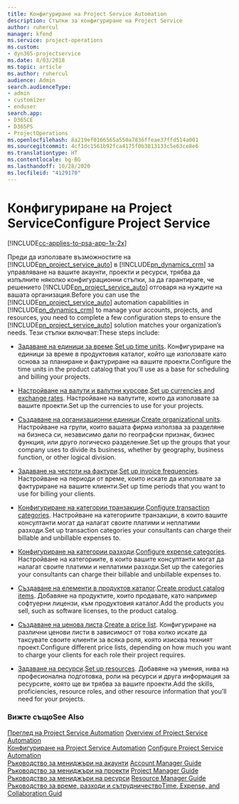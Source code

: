 ```yaml
---
title: Конфигуриране на Project Service Automation
description: Стъпки за конфигуриране на Project Service
author: ruhercul
manager: kfend
ms.service: project-operations
ms.custom:
- dyn365-projectservice
ms.date: 8/03/2018
ms.topic: article
ms.author: ruhercul
audience: Admin
search.audienceType:
- admin
- customizer
- enduser
search.app:
- D365CE
- D365PS
- ProjectOperations
ms.openlocfilehash: 8a219ef0166565a550a7836ffeae37ffd514a001
ms.sourcegitcommit: 4cf1dc1561b92fca4175f0b3813133c5e63ce8e6
ms.translationtype: HT
ms.contentlocale: bg-BG
ms.lasthandoff: 10/28/2020
ms.locfileid: "4129170"
---
```

# <a name="configure-project-service"></a><span data-ttu-id="53e24-103">Конфигуриране на Project Service</span><span class="sxs-lookup"><span data-stu-id="53e24-103">Configure Project Service</span></span>

[!INCLUDE[cc-applies-to-psa-app-1x-2x](../includes/cc-applies-to-psa-app-1x-2x.md)]

<span data-ttu-id="53e24-104">Преди да използвате възможностите на [!INCLUDE[pn_project_service_auto](../includes/pn-project-service-auto.md)] в [!INCLUDE[pn_dynamics_crm](../includes/pn-dynamics-crm.md)] за управляване на вашите акаунти, проекти и ресурси, трябва да изпълните няколко конфигурационни стъпки, за да гарантирате, че решението [!INCLUDE[pn_project_service_auto](../includes/pn-project-service-auto.md)] отговаря на нуждите на вашата организация.</span><span class="sxs-lookup"><span data-stu-id="53e24-104">Before you can use the [!INCLUDE[pn_project_service_auto](../includes/pn-project-service-auto.md)] automation capabilities in [!INCLUDE[pn_dynamics_crm](../includes/pn-dynamics-crm.md)] to manage your accounts, projects, and resources, you need to complete a few configuration steps to ensure the [!INCLUDE[pn_project_service_auto](../includes/pn-project-service-auto.md)] solution matches your organization’s needs.</span></span> <span data-ttu-id="53e24-105">Тези стъпки включват:</span><span class="sxs-lookup"><span data-stu-id="53e24-105">These steps include:</span></span>  
  
-   <span data-ttu-id="53e24-106">[Задаване на единици за време](../psa/set-up-time-units.md).</span><span class="sxs-lookup"><span data-stu-id="53e24-106">[Set up time units](../psa/set-up-time-units.md).</span></span> <span data-ttu-id="53e24-107">Конфигуриране на единици за време в продуктовия каталог, който ще използвате като основа за планиране и фактуриране на вашите проекти.</span><span class="sxs-lookup"><span data-stu-id="53e24-107">Configure the time units in the product catalog that you’ll use as a base for scheduling and billing your projects.</span></span>  
  
-   <span data-ttu-id="53e24-108">[Настройване на валути и валутни курсове](../psa/set-up-currencies-exchange-rates.md).</span><span class="sxs-lookup"><span data-stu-id="53e24-108">[Set up currencies and exchange rates](../psa/set-up-currencies-exchange-rates.md).</span></span> <span data-ttu-id="53e24-109">Настройване на валутите, които да използвате за вашите проекти.</span><span class="sxs-lookup"><span data-stu-id="53e24-109">Set up the currencies to use for your projects.</span></span>  
  
-   <span data-ttu-id="53e24-110">[Създаване на организационни единици](../psa/create-organizational-units.md).</span><span class="sxs-lookup"><span data-stu-id="53e24-110">[Create organizational units](../psa/create-organizational-units.md).</span></span> <span data-ttu-id="53e24-111">Настройване на групи, които вашата фирма използва за разделяне на бизнеса си, независимо дали по географски признак, бизнес функция, или друго логическо разделение.</span><span class="sxs-lookup"><span data-stu-id="53e24-111">Set up the groups that your company uses to divide its business, whether by geography, business function, or other logical division.</span></span>  
  
-   <span data-ttu-id="53e24-112">[Задаване на честоти на фактури](../psa/set-up-invoice-frequencies.md).</span><span class="sxs-lookup"><span data-stu-id="53e24-112">[Set up invoice frequencies](../psa/set-up-invoice-frequencies.md).</span></span> <span data-ttu-id="53e24-113">Настройване на периоди от време, които искате да използвате за фактуриране на вашите клиенти.</span><span class="sxs-lookup"><span data-stu-id="53e24-113">Set up time periods that you want to use for billing your clients.</span></span>  
  
-   <span data-ttu-id="53e24-114">[Конфигуриране на категории транзакции](../psa/configure-transaction-categories.md).</span><span class="sxs-lookup"><span data-stu-id="53e24-114">[Configure transaction categories](../psa/configure-transaction-categories.md).</span></span> <span data-ttu-id="53e24-115">Настройване на категориите транзакции, в които вашите консултанти могат да налагат своите платими и неплатими разходи.</span><span class="sxs-lookup"><span data-stu-id="53e24-115">Set up transaction categories your consultants can charge their billable and unbillable expenses to.</span></span>  
  
-   <span data-ttu-id="53e24-116">[Конфигуриране на категории разходи](../psa/configure-expense-categories.md).</span><span class="sxs-lookup"><span data-stu-id="53e24-116">[Configure expense categories](../psa/configure-expense-categories.md).</span></span> <span data-ttu-id="53e24-117">Настройване на категориите, в които вашите консултанти могат да налагат своите платими и неплатими разходи.</span><span class="sxs-lookup"><span data-stu-id="53e24-117">Set up the categories your consultants can charge their billable and unbillable expenses to.</span></span>  
  
-   <span data-ttu-id="53e24-118">[Създаване на елементи в продуктов каталог](../psa/create-product-catalog-items.md).</span><span class="sxs-lookup"><span data-stu-id="53e24-118">[Create product catalog items](../psa/create-product-catalog-items.md).</span></span> <span data-ttu-id="53e24-119">Добавяне на продуктите, които продавате, като например софтуерни лицензи, към продуктовия каталог.</span><span class="sxs-lookup"><span data-stu-id="53e24-119">Add the products you sell, such as software licenses, to the product catalog.</span></span>  
  
-   <span data-ttu-id="53e24-120">[Създаване на ценова листа](../psa/create-price-list.md).</span><span class="sxs-lookup"><span data-stu-id="53e24-120">[Create a price list](../psa/create-price-list.md).</span></span> <span data-ttu-id="53e24-121">Конфигуриране на различни ценови листи в зависимост от това колко искате да таксувате своите клиенти за всяка роля, която изисква техният проект.</span><span class="sxs-lookup"><span data-stu-id="53e24-121">Configure different price lists, depending on how much you want to charge your clients for each role their project requires.</span></span>  
  
-   <span data-ttu-id="53e24-122">[Задаване на ресурси](../psa/set-up-resources.md).</span><span class="sxs-lookup"><span data-stu-id="53e24-122">[Set up resources](../psa/set-up-resources.md).</span></span> <span data-ttu-id="53e24-123">Добавяне на умения, нива на професионална подготовка, роли на ресурси и друга информация за ресурсите, която ще ви трябва за вашите проекти.</span><span class="sxs-lookup"><span data-stu-id="53e24-123">Add the skills, proficiencies, resource roles, and other resource information that you’ll need for your projects.</span></span>  
  
### <a name="see-also"></a><span data-ttu-id="53e24-124">Вижте също</span><span class="sxs-lookup"><span data-stu-id="53e24-124">See Also</span></span>  
 <span data-ttu-id="53e24-125">[Преглед на Project Service Automation](../psa/overview.md) </span><span class="sxs-lookup"><span data-stu-id="53e24-125">[Overview of Project Service Automation](../psa/overview.md) </span></span>  
 <span data-ttu-id="53e24-126">[Конфигуриране на Project Service Automation](../psa/configure.md) </span><span class="sxs-lookup"><span data-stu-id="53e24-126">[Configure Project Service Automation](../psa/configure.md) </span></span>  
 <span data-ttu-id="53e24-127">[Ръководство за мениджъри на акаунти](../psa/account-manager-guide.md) </span><span class="sxs-lookup"><span data-stu-id="53e24-127">[Account Manager Guide](../psa/account-manager-guide.md) </span></span>  
 <span data-ttu-id="53e24-128">[Ръководство за мениджъри на проекти](../psa/project-manager-guide.md) </span><span class="sxs-lookup"><span data-stu-id="53e24-128">[Project Manager Guide](../psa/project-manager-guide.md) </span></span>  
 <span data-ttu-id="53e24-129">[Ръководство за мениджъри на ресурси](../psa/resource-manager-guide.md) </span><span class="sxs-lookup"><span data-stu-id="53e24-129">[Resource Manager Guide](../psa/resource-manager-guide.md) </span></span>  
 [<span data-ttu-id="53e24-130">Ръководство за време, разходи и сътрудничество</span><span class="sxs-lookup"><span data-stu-id="53e24-130">Time, Expense, and Collaboration Guid</span></span>](../psa/time-expense-collaboration-guide.md)
